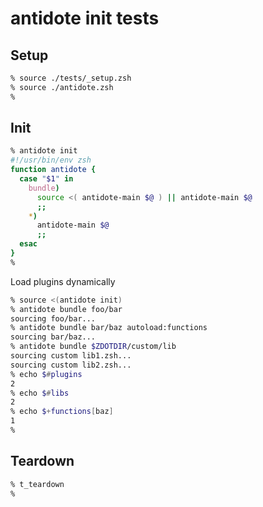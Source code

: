 # antidote init tests

## Setup

```zsh
% source ./tests/_setup.zsh
% source ./antidote.zsh
%
```

## Init

```zsh
% antidote init
#!/usr/bin/env zsh
function antidote {
  case "$1" in
    bundle)
      source <( antidote-main $@ ) || antidote-main $@
      ;;
    *)
      antidote-main $@
      ;;
  esac
}
%
```

Load plugins dynamically

```zsh
% source <(antidote init)
% antidote bundle foo/bar
sourcing foo/bar...
% antidote bundle bar/baz autoload:functions
sourcing bar/baz...
% antidote bundle $ZDOTDIR/custom/lib
sourcing custom lib1.zsh...
sourcing custom lib2.zsh...
% echo $#plugins
2
% echo $#libs
2
% echo $+functions[baz]
1
%
```

## Teardown

```zsh
% t_teardown
%
```
